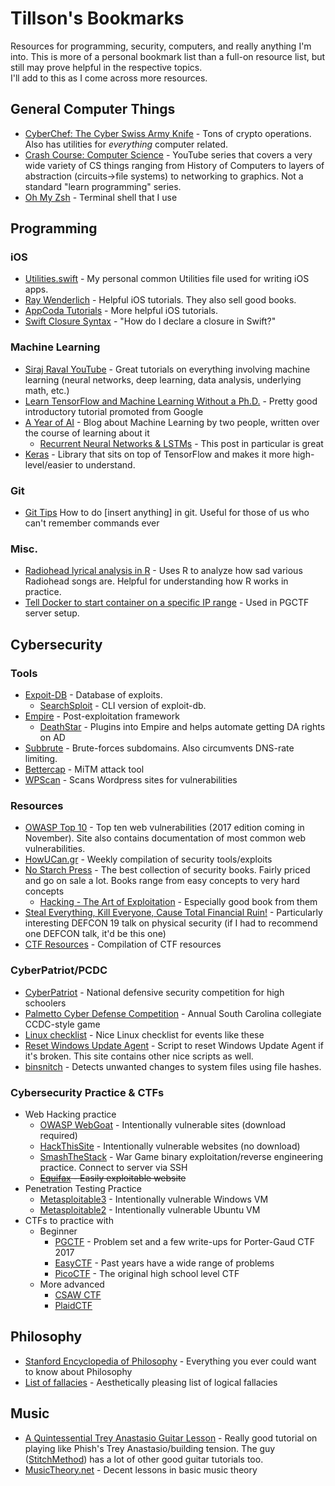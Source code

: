 # Tillson's Bookmarks
Resources for programming, security, computers, and really anything I'm into.  This is more of a personal bookmark list than a full-on resource list, but still may prove helpful in the respective topics.  
I'll add to this as I come across more resources.

## General Computer Things
* [CyberChef: The Cyber Swiss Army Knife](https://gchq.github.io/CyberChef/) - Tons of crypto operations.  Also has utilities for *everything* computer related.
* [Crash Course: Computer Science](https://www.youtube.com/playlist?list=PL8dPuuaLjXtNlUrzyH5r6jN9ulIgZBpdo) - YouTube series that covers a very wide variety of CS things ranging from History of Computers to layers of abstraction (circuits->file systems) to networking to graphics.  Not a standard "learn programming" series.
* [Oh My Zsh](https://github.com/robbyrussell/oh-my-zsh) - Terminal shell that I use

## Programming

### iOS
* [Utilities.swift](ios/Utilities.swift) - My personal common Utilities file used for writing iOS apps.
* [Ray Wenderlich](https://www.raywenderlich.com/) - Helpful iOS tutorials.  They also sell good books.
* [AppCoda Tutorials](https://appcoda.com/tutorials/ios/) - More helpful iOS tutorials.
* [Swift Closure Syntax](http://goshdarnclosuresyntax.com/) - "How do I declare a closure in Swift?"

### Machine Learning
* [Siraj Raval YouTube](https://www.youtube.com/channel/UCWN3xxRkmTPmbKwht9FuE5A/playlists) - Great tutorials on everything involving machine learning (neural networks, deep learning, data analysis, underlying math, etc.)
* [Learn TensorFlow and Machine Learning Without a Ph.D.](https://cloud.google.com/blog/big-data/2017/01/learn-tensorflow-and-deep-learning-without-a-phd) - Pretty good introductory tutorial promoted from Google
* [A Year of AI](https://ayearofai.com/) - Blog about Machine Learning by two people, written over the course of learning about it
  * [Recurrent Neural Networks & LSTMs](https://ayearofai.com/rohan-lenny-3-recurrent-neural-networks-10300100899b) - This post in particular is great
* [Keras](https://keras.io/) - Library that sits on top of TensorFlow and makes it more high-level/easier to understand.

### Git
* [Git Tips](http://git.io/git-tips) How to do [insert anything] in git.  Useful for those of us who can't remember commands ever

### Misc.
* [Radiohead lyrical analysis in R](http://rcharlie.com/2017-02-16-fitteR-happieR) - Uses R to analyze how sad various Radiohead songs are.  Helpful for understanding how R works in practice.
* [Tell Docker to start container on a specific IP range](https://jpetazzo.github.io/2013/10/16/configure-docker-bridge-network/) - Used in PGCTF server setup.
## Cybersecurity

### Tools
* [Expoit-DB](https://www.exploit-db.com/) - Database of exploits.
  * [SearchSploit](https://github.com/offensive-security/exploit-database) - CLI version of exploit-db.
* [Empire](https://github.com/EmpireProject/Empire) - Post-exploitation framework
  * [DeathStar](https://github.com/byt3bl33d3r/DeathStar) - Plugins into Empire and helps automate getting DA rights on AD
* [Subbrute](https://github.com/TheRook/subbrute) - Brute-forces subdomains.  Also circumvents DNS-rate limiting.
* [Bettercap](https://www.bettercap.org/) - MiTM attack tool
* [WPScan](https://wpscan.org/) - Scans Wordpress sites for vulnerabilities

### Resources
* [OWASP Top 10](https://www.owasp.org/index.php/Top_10_2013-Top_10) - Top ten web vulnerabilities (2017 edition coming in November).  Site also contains documentation of most common web vulnerabilities.
* [HowUCan.gr](https://howucan.gr/) - Weekly compilation of security tools/exploits
* [No Starch Press](https://www.nostarch.com/) - The best collection of security books.  Fairly priced and go on sale a lot.  Books range from easy concepts to very hard concepts
  * [Hacking - The Art of Exploitation](https://www.nostarch.com/hacking2.htm) - Especially good book from them
* [Steal Everything, Kill Everyone, Cause Total Financial Ruin!](https://www.youtube.com/watch?v=JsVtHqICeKE) - Particularly interesting DEFCON 19 talk on physical security (if I had to recommend one DEFCON talk, it'd be this one)
* [CTF Resources](https://github.com/SandySekharan/CTF-tool) - Compilation of CTF resources

### CyberPatriot/PCDC
* [CyberPatriot](http://www.uscyberpatriot.org/) - National defensive security competition for high schoolers
* [Palmetto Cyber Defense Competition](http://pcdc-sc.com/) - Annual South Carolina collegiate CCDC-style game
* [Linux checklist](https://github.com/Forty-Bot/linux-checklist) - Nice Linux checklist for events like these
* [Reset Windows Update Agent](https://gallery.technet.microsoft.com/scriptcenter/Reset-Windows-Update-Agent-d824badc) - Script to reset Windows Update Agent if it's broken.  This site contains other nice scripts as well.
* [binsnitch](https://github.com/NVISO-BE/binsnitch) - Detects unwanted changes to system files using file hashes.

### Cybersecurity Practice & CTFs
* Web Hacking practice
  * [OWASP WebGoat](https://www.owasp.org/index.php/Category:OWASP_WebGoat_Project) - Intentionally vulnerable sites (download required)
  * [HackThisSite](https://www.hackthissite.org/) - Intentionally vulnerable websites (no download)
  * [SmashTheStack](http://smashthestack.org/wargames.html) - War Game binary exploitation/reverse engineering practice.  Connect to server via SSH
  * ~~[Equifax](https://www.equifax.com) - Easily exploitable website~~
* Penetration Testing Practice
  * [Metasploitable3](https://github.com/rapid7/metasploitable3) - Intentionally vulnerable Windows VM
  * [Metasploitable2](https://metasploit.help.rapid7.com/docs/metasploitable-2) - Intentionally vulnerable Ubuntu VM
* CTFs to practice with
  * Beginner
    * [PGCTF](https://github.com/tillson/pgctf-problems) - Problem set and a few write-ups for Porter-Gaud CTF 2017
    * [EasyCTF](https://www.easyctf.com/) - Past years have a wide range of problems
    * [PicoCTF](https://picoctf.com/) - The original high school level CTF
  * More advanced
    * [CSAW CTF](https://ctf.csaw.io/)
    * [PlaidCTF](http://plaidctf.com/)

## Philosophy
* [Stanford Encyclopedia of Philosophy](https://plato.stanford.edu/) - Everything you ever could want to know about Philosophy
* [List of fallacies](https://yourlogicalfallacyis.com/system/App/Settings/size24x36posters/000/000/001/original/FallaciesPoster24x36.pdf) - Aesthetically pleasing list of logical fallacies

## Music
* [A Quintessential Trey Anastasio Guitar Lesson](https://www.youtube.com/watch?v=WvDbm3zof4A) - Really good tutorial on playing like Phish's Trey Anastasio/building tension.  The guy ([StitchMethod](https://www.youtube.com/channel/UCzArv1HZtOroXdla0jT8Zuw)) has a lot of other good guitar tutorials too.
* [MusicTheory.net](http://www.musictheory.net/) - Decent lessons in basic music theory
